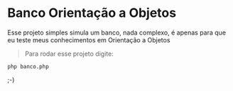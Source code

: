 # Banco Orientação a Objetos

Esse projeto simples simula um banco, nada complexo, é apenas para que eu teste meus conhecimentos em Orientação a Objetos

> Para rodar esse projeto digite:
```
php banco.php
```
;-)